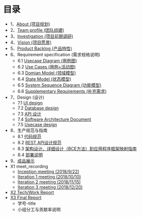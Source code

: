 # [](#TOC)目录

* 1、[About (项目规划)](01-about)
* 2、[Team profile (团队组建)](02-team-profile)
* 3、[Investigation (项目前期调研)](03-investigation)
* 4、[Vision (项目愿景)](04-vision)
* 5、[Product Backlog (产品特性)](05-product-backlog)
* 6、Requirement specification (需求规格说明)
    - 6.1 [Usecase Diagram (用例图)](06-01-usecase-diagram) 
    - 6.2 [Use Cases (用例+活动图)](06-02-use-cases)
    - 6.3 [Domian Model (领域模型)](06-03-domain-model)
    - 6.4 [State Model (状态模型)](06-04-state-model)
    - 6.5 [System Sequence Diagram (功能模型)](06-05-system-sequence-diagram)
    - 6.6 [Supplementary Requirements (补充需求)](06-06-supplementary-requirements)
* 7、Design (设计)
    - 7.1 [UI design](07-01-ui-design)
    - 7.2 [Database design](07-02-database-design)
    - 7.3 [API 设计](07-03-API)
    - 7.4 [Software Architecture Document](07-04-software-architecture-document)
    - 7.5 [Usecase design](07-05-usecase-design)
* 8、生产规范与指南
    - 8.1 [代码规范](08-01-coding-standard)
    - 8.2 [REST API设计规范](08-02-RESTful-api-design-standard)
    - 8.3 [架构设计、详细设计（BCE方法）到应用程序框架映射指南](08-03-relationship-between-ECB-framework-directory-design-logic-archit)
    - 8.4 [部署说明](08-04-deployment-doc)
* 9、[成品展示](09-display)
* X1 meet_recording
    - [Inception meeting (2018/9/22)](X1-inception-meeting)
    - [Iteration 1 meeting (2018/10/10)](X1-iteration1-meeting)
    - [Iteration 2 meeting (2018/11/15)](X1-iteration2-meeting)
    - [Iteration 3 meeting (2018/12/20)](X1-iteration3-meeting)
* [X2 Tech/Work Report](X2-techwork-report)
* [X3 Final Report](X3-final-report)
    - 学号-title
    - 小组分工与贡献率说明
